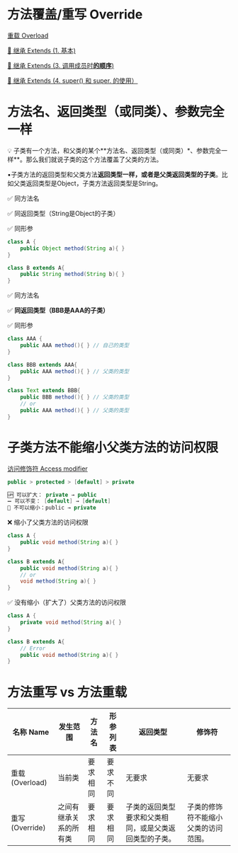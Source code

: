 # 方法覆盖/重写 Override

[重载 Overload](https://www.notion.so/Overload-632a89dd66244e288cb451874763a0ed?pvs=21)

[📌 继承 Extends (1. 基本)](https://www.notion.so/Extends-1-0b33baa0905742f48b12a59b8d8a9c90?pvs=21)

[📌 继承 Extends (3. 调用成员时**的顺序**)](https://www.notion.so/Extends-3-cf88e76875e84302a841140d84b74b0e?pvs=21)

[📌 继承 Extends (4. super() 和 super. 的使用）](https://www.notion.so/Extends-4-super-super-1ed7d37062db4397a2de097ec0b84974?pvs=21)

# **方法名、返回类型（或同类）、参数完全一样**

<aside>
💡 子类有一个方法，和父类的某个**方法名、返回类型（或同类）*、参数完全一样**。那么我们就说子类的这个方法覆盖了父类的方法。


▪️子类方法的返回类型和父类方法**返回类型一样，或者是父类返回类型的子类**。比如父类返回类型是Object，子类方法返回类型是String。

</aside>

✅ 同方法名

✅ 同返回类型（String是Object的子类）

✅ 同形参

```java
class A {
	public Object method(String a){ }
}

class B extends A{
	public String method(String b){ }
}
```

✅ 同方法名

✅ **同返回类型（BBB是AAA的子类）**

✅ 同形参

```java
class AAA {
	public AAA method(){ } // 自己的类型
}

class BBB extends AAA{
	public AAA method(){ } // 父类的类型
}

class Text extends BBB{
	public BBB method(){ } // 父类的类型
	// or
	public AAA method(){ } // 父类的类型
}
```

# 子类方法不能缩小父类方法的访问权限

[访问修饰符 Access modifier](https://www.notion.so/Access-modifier-905d735a658f4d70a070cd89b26e2643?pvs=21)

```java
public > protected > [default] > private

🆙 可以扩大： private → public
➖ 可以不变： [default] → [default]
🚫 不可以缩小：public → private
```

❌ 缩小了父类方法的访问权限

```java
class A {
	public void method(String a){ }
}

class B extends A{
	public void method(String a){ }
	// or 
	void method(String a){ }
}
```

✅ 没有缩小（扩大了）父类方法的访问权限

```java
class A {
	private void method(String a){ }
}

class B extends A{
	// Error
	public void method(String a){ }
}
```

# 方法重写 vs 方法重载

| 名称 Name       | 发生范围               | 方法名   | 形参列表 | 返回类型                                               | 修饰符                               |
| --------------- | ---------------------- | -------- | -------- | ------------------------------------------------------ | ------------------------------------ |
| 重载 (Overload) | 当前类                 | 要求相同 | 要求不同 | 无要求                                                 | 无要求                               |
| 重写 (Override) | 之间有继承关系的所有类 | 要求相同 | 要求相同 | 子类的返回类型要求和父类相同，或是父类返回类型的子类。 | 子类的修饰符不能缩小父类的访问范围。 |
